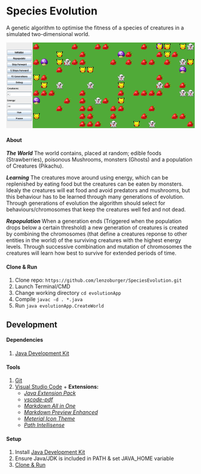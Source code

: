 # Species Evolution
A genetic algorithm to optimise the fitness of a species of creatures in a simulated two-dimensional world. 

![alt text](assets/Snapshot.png)

#### About
_**The World**_
The world contains, placed at random; edible foods (Strawberries), poisonous Mushrooms, monsters (Ghosts) and a population of Creatures (Pikachu).

_**Learning**_
The creatures move around using energy, which can be replenished by eating food but the creatures can be eaten by monsters. Idealy the creatures will eat food and avoid predators and mushrooms, but this behaviour has to be learned through many generations of evolution. Through generations of evolution the algorithm should select for behaviours/chromosomes that keep the creatures well fed and not dead.

_**Repopulation**_
When a generation ends (Triggered when the population drops below a certain threshold) a new generation of creatures is created by combining the chromosomes (that define a creatures reponse to other entities in the world) of the surviving creatures with the highest energy levels. Through successive combination and mutation of chromosomes the creatures will learn how best to survive for extended periods of time.


#### Clone & Run
1. Clone repo: `https://github.com/lenzoburger/SpeciesEvolution.git`
2. Launch Terminal/CMD
3. Change working directory `cd evolutionApp`
4. Compile `javac -d . *.java`
5. Run `java evolutionApp.CreateWorld`


## Development
#### Dependencies
1. [Java Development Kit](https://www.oracle.com/technetwork/java/javase/downloads/jdk8-downloads-2133151.html)

#### Tools
1. [Git](https://git-scm.com/downloads)
2. [Visual Studio Code](https://code.visualstudio.com/download) + **Extensions:**
   * [_Java Extension Pack_](https://marketplace.visualstudio.com/items?itemName=vscjava.vscode-java-pack)
   * [_vscode-pdf_](https://marketplace.visualstudio.com/items?itemName=tomoki1207.pdf)
   * [_Markdown All in One_](https://marketplace.visualstudio.com/items?itemName=yzhang.markdown-all-in-one)
   * [_Markdown Preview Enhanced_](https://marketplace.visualstudio.com/items?itemName=shd101wyy.markdown-preview-enhanced)
   * [_Meterial Icon Theme_](https://marketplace.visualstudio.com/items?itemName=PKief.material-icon-theme)
   * [_Path Intellisense_](https://marketplace.visualstudio.com/items?itemName=christian-kohler.path-intellisense)
#### Setup
1. Install [Java Development Kit](https://www.oracle.com/technetwork/java/javase/downloads/jdk8-downloads-2133151.html)
2. Ensure Java/JDK is included in PATH & set JAVA_HOME variable
3. [Clone & Run](#Clone--Run)